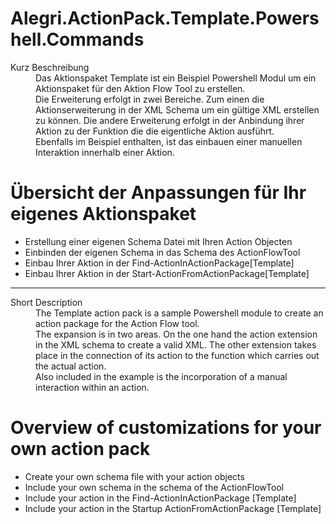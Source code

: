 # Alegri.ActionPack.Template.Powershell.Commands

<dl>
<dt>Kurz Beschreibung</dt>
<dd>Das Aktionspaket Template ist ein Beispiel Powershell Modul um ein Aktionspaket für den Aktion Flow Tool zu erstellen. </dd>

<dd>Die Erweiterung erfolgt in zwei Bereiche. Zum einen die Aktionserweiterung in der XML Schema um ein gültige XML erstellen zu können. Die andere Erweiterung erfolgt in der Anbindung ihrer Aktion zu der Funktion die die eigentliche Aktion ausführt.</dd>

<dd>Ebenfalls im Beispiel enthalten, ist das einbauen einer manuellen Interaktion innerhalb einer Aktion. </dd>
</dl>

# Übersicht der Anpassungen für Ihr eigenes Aktionspaket
* Erstellung einer eigenen Schema Datei mit Ihren Action Objecten
* Einbinden der eigenen Schema in das Schema des ActionFlowTool
* Einbau Ihrer Aktion in der Find-ActionInActionPackage[Template]
* Einbau Ihrer Aktion in der Start-ActionFromActionPackage[Template]

---

<dl>
<dt>Short Description</dt>
<dd>The Template action pack is a sample Powershell module to create an action package for the Action Flow tool.</dd>

<dd>The expansion is in two areas. On the one hand the action extension in the XML schema to create a valid XML. The other extension takes place in the connection of its action to the function which carries out the actual action.</dd>

<dd>Also included in the example is the incorporation of a manual interaction within an action.</dd>
</dl>

# Overview of customizations for your own action pack
* Create your own schema file with your action objects
* Include your own schema in the schema of the ActionFlowTool
* Include your action in the Find-ActionInActionPackage [Template]
* Include your action in the Startup ActionFromActionPackage [Template]
